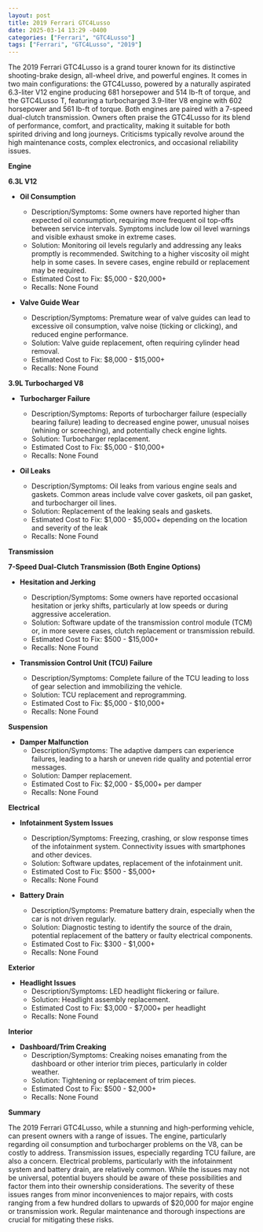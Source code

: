 ```yaml
---
layout: post
title: 2019 Ferrari GTC4Lusso
date: 2025-03-14 13:29 -0400
categories: ["Ferrari", "GTC4Lusso"]
tags: ["Ferrari", "GTC4Lusso", "2019"]
---
```

The 2019 Ferrari GTC4Lusso is a grand tourer known for its distinctive shooting-brake design, all-wheel drive, and powerful engines. It comes in two main configurations: the GTC4Lusso, powered by a naturally aspirated 6.3-liter V12 engine producing 681 horsepower and 514 lb-ft of torque, and the GTC4Lusso T, featuring a turbocharged 3.9-liter V8 engine with 602 horsepower and 561 lb-ft of torque. Both engines are paired with a 7-speed dual-clutch transmission. Owners often praise the GTC4Lusso for its blend of performance, comfort, and practicality, making it suitable for both spirited driving and long journeys. Criticisms typically revolve around the high maintenance costs, complex electronics, and occasional reliability issues.

**Engine**

**6.3L V12**

* **Oil Consumption**
    * Description/Symptoms: Some owners have reported higher than expected oil consumption, requiring more frequent oil top-offs between service intervals. Symptoms include low oil level warnings and visible exhaust smoke in extreme cases.
    * Solution: Monitoring oil levels regularly and addressing any leaks promptly is recommended. Switching to a higher viscosity oil might help in some cases. In severe cases, engine rebuild or replacement may be required.
    * Estimated Cost to Fix: $5,000 - $20,000+
    * Recalls: None Found

* **Valve Guide Wear**
    * Description/Symptoms: Premature wear of valve guides can lead to excessive oil consumption, valve noise (ticking or clicking), and reduced engine performance.
    * Solution: Valve guide replacement, often requiring cylinder head removal.
    * Estimated Cost to Fix: $8,000 - $15,000+
    * Recalls: None Found

**3.9L Turbocharged V8**

* **Turbocharger Failure**
    * Description/Symptoms: Reports of turbocharger failure (especially bearing failure) leading to decreased engine power, unusual noises (whining or screeching), and potentially check engine lights.
    * Solution: Turbocharger replacement.
    * Estimated Cost to Fix: $5,000 - $10,000+
    * Recalls: None Found

* **Oil Leaks**
    * Description/Symptoms: Oil leaks from various engine seals and gaskets. Common areas include valve cover gaskets, oil pan gasket, and turbocharger oil lines.
    * Solution: Replacement of the leaking seals and gaskets.
    * Estimated Cost to Fix: $1,000 - $5,000+ depending on the location and severity of the leak
    * Recalls: None Found

**Transmission**

**7-Speed Dual-Clutch Transmission (Both Engine Options)**

* **Hesitation and Jerking**
    * Description/Symptoms: Some owners have reported occasional hesitation or jerky shifts, particularly at low speeds or during aggressive acceleration.
    * Solution: Software update of the transmission control module (TCM) or, in more severe cases, clutch replacement or transmission rebuild.
    * Estimated Cost to Fix: $500 - $15,000+
    * Recalls: None Found

* **Transmission Control Unit (TCU) Failure**
    * Description/Symptoms: Complete failure of the TCU leading to loss of gear selection and immobilizing the vehicle.
    * Solution: TCU replacement and reprogramming.
    * Estimated Cost to Fix: $5,000 - $10,000+
    * Recalls: None Found

**Suspension**

* **Damper Malfunction**
    * Description/Symptoms: The adaptive dampers can experience failures, leading to a harsh or uneven ride quality and potential error messages.
    * Solution: Damper replacement.
    * Estimated Cost to Fix: $2,000 - $5,000+ per damper
    * Recalls: None Found

**Electrical**

* **Infotainment System Issues**
    * Description/Symptoms: Freezing, crashing, or slow response times of the infotainment system. Connectivity issues with smartphones and other devices.
    * Solution: Software updates, replacement of the infotainment unit.
    * Estimated Cost to Fix: $500 - $5,000+
    * Recalls: None Found

* **Battery Drain**
    * Description/Symptoms: Premature battery drain, especially when the car is not driven regularly.
    * Solution: Diagnostic testing to identify the source of the drain, potential replacement of the battery or faulty electrical components.
    * Estimated Cost to Fix: $300 - $1,000+
    * Recalls: None Found

**Exterior**

* **Headlight Issues**
    * Description/Symptoms: LED headlight flickering or failure.
    * Solution: Headlight assembly replacement.
    * Estimated Cost to Fix: $3,000 - $7,000+ per headlight
    * Recalls: None Found

**Interior**

* **Dashboard/Trim Creaking**
    * Description/Symptoms: Creaking noises emanating from the dashboard or other interior trim pieces, particularly in colder weather.
    * Solution: Tightening or replacement of trim pieces.
    * Estimated Cost to Fix: $500 - $2,000+
    * Recalls: None Found

**Summary**

The 2019 Ferrari GTC4Lusso, while a stunning and high-performing vehicle, can present owners with a range of issues. The engine, particularly regarding oil consumption and turbocharger problems on the V8, can be costly to address. Transmission issues, especially regarding TCU failure, are also a concern. Electrical problems, particularly with the infotainment system and battery drain, are relatively common. While the issues may not be universal, potential buyers should be aware of these possibilities and factor them into their ownership considerations. The severity of these issues ranges from minor inconveniences to major repairs, with costs ranging from a few hundred dollars to upwards of $20,000 for major engine or transmission work. Regular maintenance and thorough inspections are crucial for mitigating these risks.

